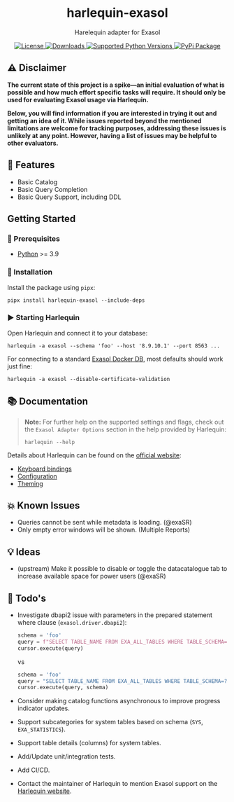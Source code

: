 <h1 align="center">harlequin-exasol</h1>

<p align="center">
Harelequin adapter for Exasol
</p>

<p align="center">

<a href="https://opensource.org/licenses/MIT">
    <img src="https://img.shields.io/pypi/l/harlequin-exasol" alt="License">
</a>
<a href="https://pypi.org/project/harlequin-exasol/">
    <img src="https://img.shields.io/pypi/dm/harlequin-exasol" alt="Downloads">
</a>
<a href="https://pypi.org/project/harlequin-exasol/">
    <img src="https://img.shields.io/pypi/pyversions/harlequin-exasol" alt="Supported Python Versions">
</a>
<a href="https://pypi.org/project/harlequin-exasol/">
    <img src="https://img.shields.io/pypi/v/harlequin-exasol" alt="PyPi Package">
</a>
</p>


## ⚠️ Disclaimer

**The current state of this project is a spike—an initial evaluation of what is possible and how much effort specific tasks will require. It should only be used for evaluating Exasol usage via Harlequin.**

**Below, you will find information if you are interested in trying it out and getting an idea of it. While issues reported beyond the mentioned limitations are welcome for tracking purposes, addressing these issues is unlikely at any point. However, having a list of issues may be helpful to other evaluators.**

## 🚀 Features

* Basic Catalog
* Basic Query Completion
* Basic Query Support, including DDL

## Getting Started

### 🔌️ Prerequisites

- [Python](https://www.python.org/) >= 3.9

### 💾 Installation

Install the package using `pipx`:

```shell
pipx install harlequin-exasol --include-deps
```

### ▶️ Starting Harlequin

Open Harlequin and connect it to your database:

```shell
harlequin -a exasol --schema 'foo' --host '8.9.10.1' --port 8563 ...
```

For connecting to a standard [Exasol Docker DB](https://hub.docker.com/r/exasol/docker-db/), most defaults should work just fine:

```shell
harlequin -a exasol --disable-certificate-validation
```

## 📚 Documentation

> **Note:**
> For further help on the supported settings and flags, check out the `Exasol Adapter Options` section in the help provided by Harlequin:
>
> ```shell
> harlequin --help
> ```

Details about Harlequin can be found on the [official website](https://harlequin.sh):

- [Keyboard bindings](https://harlequin.sh/docs/bindings)
- [Configuration](https://harlequin.sh/docs/config-file)
- [Theming](https://harlequin.sh/docs/themes)

## 💥 Known Issues

* Queries cannot be sent while metadata is loading. (@exaSR)
* Only empty error windows will be shown. (Multiple Reports)


## 💡 Ideas

* (upstream) Make it possible to disable or toggle the datacatalogue tab to increase available space for power users (@exaSR)

## 📝 Todo's

* Investigate dbapi2 issue with parameters in the prepared statement where clause (`exasol.driver.dbapi2`):

    ```python
    schema = 'foo'
    query = f"SELECT TABLE_NAME FROM EXA_ALL_TABLES WHERE TABLE_SCHEMA='{schema}';"
    cursor.execute(query)
    ```

    vs

    ```python
    schema = 'foo'
    query = "SELECT TABLE_NAME FROM EXA_ALL_TABLES WHERE TABLE_SCHEMA=?;"
    cursor.execute(query, schema)
    ```

* Consider making catalog functions asynchronous to improve progress indicator updates.
* Support subcategories for system tables based on schema (`SYS`, `EXA_STATISTICS`).
* Support table details (columns) for system tables.
* Add/Update unit/integration tests.
* Add CI/CD.
* Contact the maintainer of Harlequin to mention Exasol support on the [Harlequin website](https://harlequin.sh).


